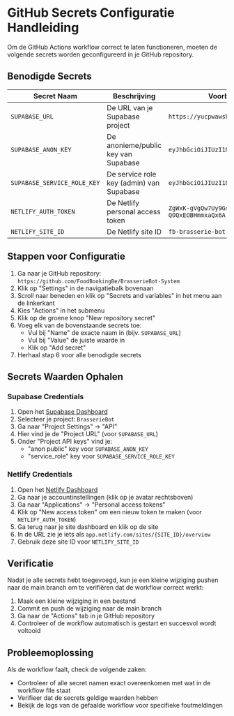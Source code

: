 # GitHub Secrets Configuratie Handleiding

Om de GitHub Actions workflow correct te laten functioneren, moeten de volgende secrets worden geconfigureerd in je GitHub repository.

## Benodigde Secrets

| Secret Naam | Beschrijving | Voorbeeld Waarde |
|-------------|--------------|-----------------|
| `SUPABASE_URL` | De URL van je Supabase project | `https://yucpwawshjmonwsgvsfq.supabase.co` |
| `SUPABASE_ANON_KEY` | De anonieme/public key van Supabase | `eyJhbGciOiJIUzI1NiIsInR5cCI6IkpXVCJ9...` |
| `SUPABASE_SERVICE_ROLE_KEY` | De service role key (admin) van Supabase | `eyJhbGciOiJIUzI1NiIsInR5cCI6IkpXVCJ9...` |
| `NETLIFY_AUTH_TOKEN` | De Netlify personal access token | `ZgWxK-gVgQw7Uy9Gss_ZyGXBm3-QOQxEOBHmmxaQx6A` |
| `NETLIFY_SITE_ID` | De Netlify site ID | `fb-brasserie-bot` |

## Stappen voor Configuratie

1. Ga naar je GitHub repository: `https://github.com/FoodBookingBe/BrasserieBot-System`
2. Klik op "Settings" in de navigatiebalk bovenaan
3. Scroll naar beneden en klik op "Secrets and variables" in het menu aan de linkerkant
4. Kies "Actions" in het submenu
5. Klik op de groene knop "New repository secret"
6. Voeg elk van de bovenstaande secrets toe:
   - Vul bij "Name" de exacte naam in (bijv. `SUPABASE_URL`)
   - Vul bij "Value" de juiste waarde in
   - Klik op "Add secret"
7. Herhaal stap 6 voor alle benodigde secrets

## Secrets Waarden Ophalen

### Supabase Credentials

1. Open het [Supabase Dashboard](https://app.supabase.com)
2. Selecteer je project: `BrasserieBot`
3. Ga naar "Project Settings" -> "API"
4. Hier vind je de "Project URL" (voor `SUPABASE_URL`)
5. Onder "Project API keys" vind je:
   - "anon public" key voor `SUPABASE_ANON_KEY` 
   - "service_role" key voor `SUPABASE_SERVICE_ROLE_KEY`

### Netlify Credentials

1. Open het [Netlify Dashboard](https://app.netlify.com)
2. Ga naar je accountinstellingen (klik op je avatar rechtsboven)
3. Ga naar "Applications" -> "Personal access tokens"
4. Klik op "New access token" om een nieuw token te maken (voor `NETLIFY_AUTH_TOKEN`)
5. Ga terug naar je site dashboard en klik op de site
6. In de URL zie je iets als `app.netlify.com/sites/{SITE_ID}/overview`
7. Gebruik deze site ID voor `NETLIFY_SITE_ID`

## Verificatie

Nadat je alle secrets hebt toegevoegd, kun je een kleine wijziging pushen naar de main branch om te verifiëren dat de workflow correct werkt:

1. Maak een kleine wijziging in een bestand
2. Commit en push de wijziging naar de main branch
3. Ga naar de "Actions" tab in je GitHub repository
4. Controleer of de workflow automatisch is gestart en succesvol wordt voltooid

## Probleemoplossing

Als de workflow faalt, check de volgende zaken:

- Controleer of alle secret namen exact overeenkomen met wat in de workflow file staat
- Verifieer dat de secrets geldige waarden hebben
- Bekijk de logs van de gefaalde workflow voor specifieke foutmeldingen